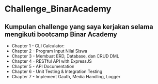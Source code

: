# Challenge_BinarAcademy
## Kumpulan challenge yang saya kerjakan selama mengikuti bootcamp Binar Academy

- Chapter 1 - CLI Calculator:
- Chapter 2 - Program Input Nilai Siswa
- Chapter 3 - Membuat ERD, Database, dan CRUD DML
- Chapter 4 - RESTful API with ExpressJS
- Chapter 5 - API Documentation
- Chapter 6 - Unit Testing & Integration Testing
- Chapter 7 - Implement Oauth, Media Handling, Logger
